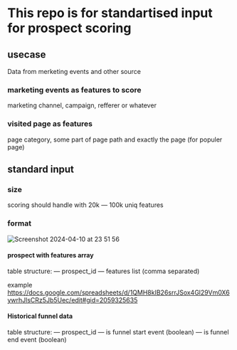 # This repo is for standartised input for prospect scoring

## usecase
Data from merketing events and other source

### marketing events as features to score
marketing channel, campaign, refferer or whatever

### visited page as features
page category, some part of page path and exactly the page (for populer page)

## standard input 
### size
scoring should handle with 20k — 100k uniq features

### format
![Screenshot 2024-04-10 at 23 51 56](https://github.com/kobzevvv/prospect_scoring_input/assets/24790956/1deaa4f3-7b7f-4d06-81ab-b43ee863bd86)


#### prospect with features array
table structure:
— prospect_id
— features list (comma separated)

example https://docs.google.com/spreadsheets/d/1QMH8kIB26srrJSox4Gl29Vm0X6ywrhJlsCRz5Jb5Uec/edit#gid=2059325635

#### Historical funnel data
table structure:
— prospect_id
— is funnel start event (boolean)
— is funnel end event   (boolean)



